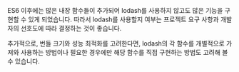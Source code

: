 ES6 이후에는 많은 내장 함수들이 추가되어 lodash를 사용하지 않고도 많은 기능을 구현할 수 있게 되었습니다. 따라서 lodash를 사용할지 여부는 프로젝트 요구 사항과 개발자의 선호도에 따라 결정하는 것이 좋습니다.

추가적으로, 번들 크기와 성능 최적화를 고려한다면, lodash의 각 함수를 개별적으로 가져와 사용하는 방법이나 필요한 경우에만 해당 함수를 직접 구현하는 방법도 고려해 볼 수 있습니다.